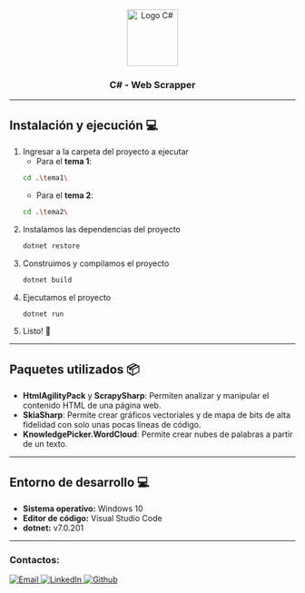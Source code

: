 <!-- Cabecera principal -->
<div align="center">
  <a href="https://dotnet.microsoft.com/es-es/languages/csharp" target="blank">
    <img src="https://creazilla-store.fra1.digitaloceanspaces.com/icons/3253569/c-sharp-icon-md.png" alt="Logo C#" width="90" height="100">
  </a>

  <h3 align="center">C# - Web Scrapper</h3>
</div>



-----------------------------------------------------------------------  
<!-- Instalación -->
## Instalación y ejecución 💻 
1. Ingresar a la carpeta del proyecto a ejecutar
    + Para el **tema 1**:
    ```bash
    cd .\tema1\
    ```
    + Para el **tema 2**:
    ```bash
    cd .\tema2\
    ```
2. Instalamos las dependencias del proyecto
    ```bash
    dotnet restore
    ```
3. Construimos y compilamos el proyecto
    ```bash
    dotnet build
    ```
4. Ejecutamos el proyecto
    ```bash
    dotnet run
    ```
5. Listo! 🎉



-----------------------------------------------------------------------  
<!-- Paquetes utilizados -->
## Paquetes utilizados 📦
+ **HtmlAgilityPack** y **ScrapySharp**: Permiten analizar y manipular el contenido HTML de una página web.
+ **SkiaSharp**: Permite crear gráficos vectoriales y de mapa de bits de alta fidelidad con solo unas pocas líneas de código.
+ **KnowledgePicker.WordCloud**: Permite crear nubes de palabras a partir de un texto.


-----------------------------------------------------------------------  
<!-- Entorno de desarrollo -->
## Entorno de desarrollo 💻
+ **Sistema operativo:** Windows 10
+ **Editor de código:** Visual Studio Code
+ **dotnet:** v7.0.201


-----------------------------------------------------
<h3>Contactos:</h3> 

<a href="mailto:oscar.moises350@gmail.com?subject=Contact%20via%20Git%20Hub" target="_blank">
  <img src="https://img.shields.io/badge/Gmail-D14836?style=for-the-badge&logo=gmail&logoColor=white" alt="Email">
</a>

<a href="https://www.linkedin.com/in/moisesalvarenga19/" target="_blank">
  <img src="https://img.shields.io/badge/LinkedIn-0077B5?style=for-the-badge&logo=linkedin&logoColor=white" alt="LinkedIn">
</a>

<a href="https://github.com/moises35/" target="_blank">
  <img src="https://img.shields.io/badge/github-%23121011.svg?style=for-the-badge&logo=github&logoColor=white" alt="Github">
</a>


